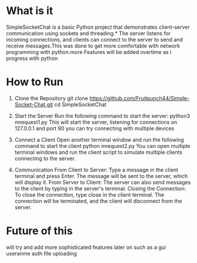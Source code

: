 # What is it
SimpleSocketChat is a basic Python project that demonstrates client-server communication using sockets and threading.*
The server listens for incoming connections, and clients can connect to the server to send and receive messages.This was done to get more comfortable
with network programming with python.more Features will be added overtime as i progress with python

# How to Run
1. Clone the Repository
git clone https://github.com/Fruitpunch44/Simple-Socket-Chat.git
cd SimpleSocketChat

3. Start the Server
Run the following command to start the server:
python3 mrequest1.py
This will start the server, listening for connections on 127.0.0.1 and port 90
you can try connecting with multiple devices

3. Connect a Client
Open another terminal window and run the following command to start the client
python mrequest2.py
You can open multiple terminal windows and run the client script to simulate multiple clients connecting to the server.

4. Communication
From Client to Server: Type a message in the client terminal and press Enter. The message will be sent to the server, which will display it.
From Server to Client: The server can also send messages to the client by typing in the server's terminal.
Closing the Connection: To close the connection, type close in the client terminal. The connection will be terminated, and the client will disconnect from the server.


# Future of this
will try and add more sophisticated features later on such as a
gui
useranme auth
file uploading

